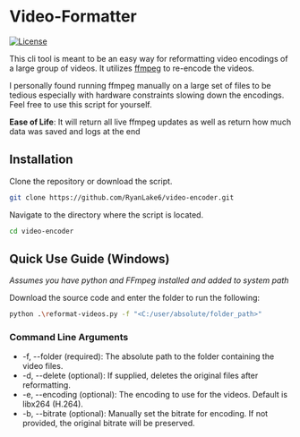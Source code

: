 # Video-Formatter

[![License](https://img.shields.io/github/license/RyanLake6/video-encoder)](https://github.com/RyanLake6/video-encoder/blob/main/LICENSE)

This cli tool is meant to be an easy way for reformatting video encodings of a large group of videos. It utilizes [ffmpeg](https://ffmpeg.org/) to re-encode the videos.

I personally found running ffmpeg manually on a large set of files to be tedious especially with hardware constraints slowing down the encodings. Feel free to use this script for yourself.

**Ease of Life**: It will return all live ffmpeg updates as well as return how much data was saved and logs at the end

## Installation

Clone the repository or download the script.

```bash
git clone https://github.com/RyanLake6/video-encoder.git
```

Navigate to the directory where the script is located.

```bash
cd video-encoder
```

## Quick Use Guide (Windows)

_Assumes you have python and FFmpeg installed and added to system path_

Download the source code and enter the folder to run the following:

```bash
python .\reformat-videos.py -f "<C:/user/absolute/folder_path>"
```

### Command Line Arguments

- -f, --folder (required): The absolute path to the folder containing the video files.
- -d, --delete (optional): If supplied, deletes the original files after reformatting.
- -e, --encoding (optional): The encoding to use for the videos. Default is libx264 (H.264).
- -b, --bitrate (optional): Manually set the bitrate for encoding. If not provided, the original bitrate will be preserved.

